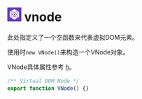 # <img src="preact-icon.png" width="32" height="32" /> vnode

此处指定义了一个空函数来代表虚拟DOM元素。

使用时`new VNode()`来构造一个VNode对象。

VNode具体属性参考 [h](h)。

```javascript
/** Virtual DOM Node */
export function VNode() {}
```
